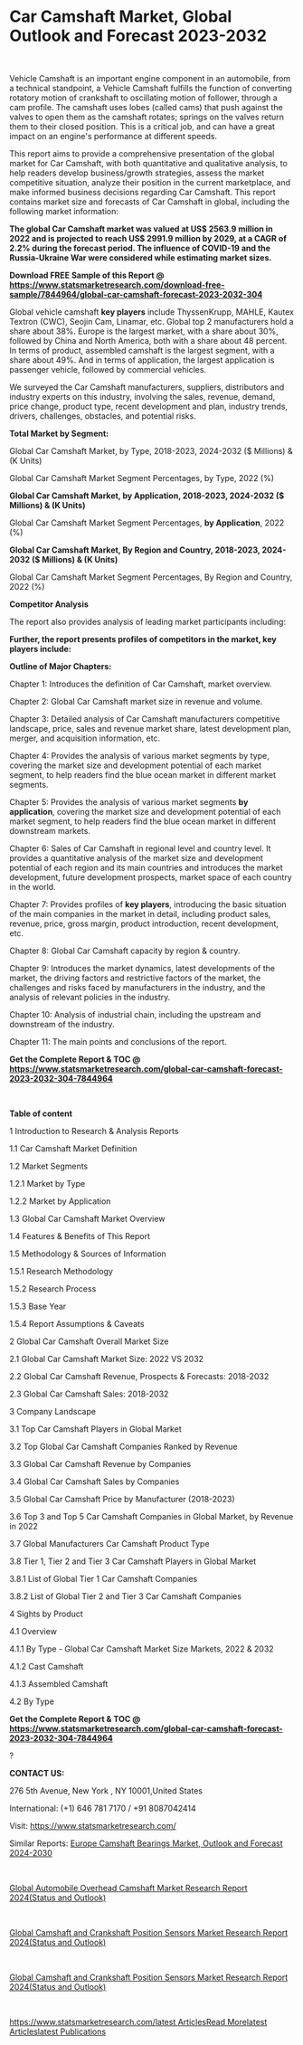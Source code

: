 <h1>Car Camshaft Market, Global Outlook and Forecast 2023-2032</h1><br/><p>Vehicle Camshaft is an important engine component in an automobile, from a technical standpoint, a Vehicle Camshaft fulfills the function of converting rotatory motion of crankshaft to oscillating motion of follower, through a cam profile. The camshaft uses lobes (called cams) that push against the valves to open them as the camshaft rotates; springs on the valves return them to their closed position. This is a critical job, and can have a great impact on an engine&#39;s performance at different speeds.</p>
 
 
 
 <p>This report aims to provide a comprehensive presentation of the global market for Car Camshaft, with both quantitative and qualitative analysis, to help readers develop business/growth strategies, assess the market competitive situation, analyze their position in the current marketplace, and make informed business decisions regarding Car Camshaft. This report contains market size and forecasts of Car Camshaft in global, including the following market information:</p>
 
 
 
 <p><strong>The global Car Camshaft market was valued at US$ 2563.9 million in 2022 and is projected to reach US$ 2991.9 million by 2029, at a <strong>CAGR</strong> of 2.2% during the forecast period. The influence of COVID-19 and the Russia-Ukraine War were considered while estimating market sizes.</strong></p>
 
 
 
 <p><strong>Download FREE Sample of this Report @ <a href="https://www.statsmarketresearch.com/download-free-sample/7844964/global-car-camshaft-forecast-2023-2032-304">https://www.statsmarketresearch.com/download-free-sample/7844964/global-car-camshaft-forecast-2023-2032-304</a></strong></p>
 
 
 
 <p>Global vehicle camshaft <strong>key players</strong> include ThyssenKrupp, MAHLE, Kautex Textron (CWC), Seojin Cam, Linamar, etc. Global top 2 manufacturers hold a share about 38%. Europe is the largest market, with a share about 30%, followed by China and North America, both with a share about 48 percent. In terms of product, assembled camshaft is the largest segment, with a share about 49%. And in terms of application, the largest application is passenger vehicle, followed by commercial vehicles.</p>
 
 
 
 <p>We surveyed the Car Camshaft manufacturers, suppliers, distributors and industry experts on this industry, involving the sales, revenue, demand, price change, product type, recent development and plan, industry trends, drivers, challenges, obstacles, and potential risks.</p>
 
 
 
 <p><strong>Total Market by Segment:</strong></p>
 
 
 
 <p>Global Car Camshaft Market, by Type, 2018-2023, 2024-2032 ($ Millions) & (K Units)</p>
 
 
 
 <p>Global Car Camshaft Market Segment Percentages, by Type, 2022 (%)</p>
 
 
 
 <p><strong>Global Car Camshaft Market, <strong>by Application</strong>, 2018-2023, 2024-2032 ($ Millions) & (K Units)</strong></p>
 
 
 
 <p>Global Car Camshaft Market Segment Percentages, <strong>by Application</strong>, 2022 (%)</p>
 
 
 
 <p><strong>Global Car Camshaft Market, By Region and Country, 2018-2023, 2024-2032 ($ Millions) & (K Units)</strong></p>
 
 
 
 <p>Global Car Camshaft Market Segment Percentages, By Region and Country, 2022 (%)</p>
 
 
 
 <p><strong>Competitor Analysis</strong></p>
 
 
 
 <p>The report also provides analysis of leading market participants including:</p>
 
 
 
 <p><strong>Further, the report presents profiles of competitors in the market, <strong>key players</strong> include:</strong></p>
 
 
 
 <p><strong>Outline of Major Chapters:</strong></p>
 
 
 
 <p>Chapter 1: Introduces the definition of Car Camshaft, market overview.</p>
 
 
 
 <p>Chapter 2: Global Car Camshaft market size in revenue and volume.</p>
 
 
 
 <p>Chapter 3: Detailed analysis of Car Camshaft manufacturers competitive landscape, price, sales and revenue market share, latest development plan, merger, and acquisition information, etc.</p>
 
 
 
 <p>Chapter 4: Provides the analysis of various market segments by type, covering the market size and development potential of each market segment, to help readers find the blue ocean market in different market segments.</p>
 
 
 
 <p>Chapter 5: Provides the analysis of various market segments <strong>by application</strong>, covering the market size and development potential of each market segment, to help readers find the blue ocean market in different downstream markets.</p>
 
 
 
 <p>Chapter 6: Sales of Car Camshaft in regional level and country level. It provides a quantitative analysis of the market size and development potential of each region and its main countries and introduces the market development, future development prospects, market space of each country in the world.</p>
 
 
 
 <p>Chapter 7: Provides profiles of <strong>key players</strong>, introducing the basic situation of the main companies in the market in detail, including product sales, revenue, price, gross margin, product introduction, recent development, etc.</p>
 
 
 
 <p>Chapter 8: Global Car Camshaft capacity by region & country.</p>
 
 
 
 <p>Chapter 9: Introduces the market dynamics, latest developments of the market, the driving factors and restrictive factors of the market, the challenges and risks faced by manufacturers in the industry, and the analysis of relevant policies in the industry.</p>
 
 
 
 <p>Chapter 10: Analysis of industrial chain, including the upstream and downstream of the industry.</p>
 
 
 
 <p>Chapter 11: The main points and conclusions of the report.</p>
 
 
 
 <div><b>Get the Complete Report & TOC @ <a href="https://www.statsmarketresearch.com/global-car-camshaft-forecast-2023-2032-304-7844964">https://www.statsmarketresearch.com/global-car-camshaft-forecast-2023-2032-304-7844964</a></b></div>
 
 
 
 <p><br />
 
 <b>Table of content</b></p>
 
 
 
 <p>1 Introduction to Research & Analysis Reports<br />
 
 1.1 Car Camshaft Market Definition<br />
 
 1.2 Market Segments<br />
 
 1.2.1 Market by Type<br />
 
 1.2.2 Market by Application<br />
 
 1.3 Global Car Camshaft Market Overview<br />
 
 1.4 Features & Benefits of This Report<br />
 
 1.5 Methodology & Sources of Information<br />
 
 1.5.1 Research Methodology<br />
 
 1.5.2 Research Process<br />
 
 1.5.3 Base Year<br />
 
 1.5.4 Report Assumptions & Caveats<br />
 
 2 Global Car Camshaft Overall Market Size<br />
 
 2.1 Global Car Camshaft Market Size: 2022 VS 2032<br />
 
 2.2 Global Car Camshaft Revenue, Prospects & Forecasts: 2018-2032<br />
 
 2.3 Global Car Camshaft Sales: 2018-2032<br />
 
 3 Company Landscape<br />
 
 3.1 Top Car Camshaft Players in Global Market<br />
 
 3.2 Top Global Car Camshaft Companies Ranked by Revenue<br />
 
 3.3 Global Car Camshaft Revenue by Companies<br />
 
 3.4 Global Car Camshaft Sales by Companies<br />
 
 3.5 Global Car Camshaft Price by Manufacturer (2018-2023)<br />
 
 3.6 Top 3 and Top 5 Car Camshaft Companies in Global Market, by Revenue in 2022<br />
 
 3.7 Global Manufacturers Car Camshaft Product Type<br />
 
 3.8 Tier 1, Tier 2 and Tier 3 Car Camshaft Players in Global Market<br />
 
 3.8.1 List of Global Tier 1 Car Camshaft Companies<br />
 
 3.8.2 List of Global Tier 2 and Tier 3 Car Camshaft Companies<br />
 
 4 Sights by Product<br />
 
 4.1 Overview<br />
 
 4.1.1 By Type - Global Car Camshaft Market Size Markets, 2022 & 2032<br />
 
 4.1.2 Cast Camshaft<br />
 
 4.1.3 Assembled Camshaft<br />
 
 4.2 By Type</p>
 
 
 
 <div><b>Get the Complete Report & TOC @ <a href="https://www.statsmarketresearch.com/global-car-camshaft-forecast-2023-2032-304-7844964">https://www.statsmarketresearch.com/global-car-camshaft-forecast-2023-2032-304-7844964</a></b></div>
 
 
 
 <p>? </p>
 
 
 
 <p><b>CONTACT US:</b><br />
 
 276 5th Avenue, New York , NY 10001,United States<br />
 
 International: (+1) 646 781 7170 / +91 8087042414<br />
 
 Visit: <a href="https://www.statsmarketresearch.com/">https://www.statsmarketresearch.com/</a><br />
 
 Similar Reports: <a href="https://www.statsmarketresearch.com/global-car-camshaft-forecast-2023-2032-304-7844964">Europe Camshaft Bearings Market, Outlook and Forecast 2024-2030</a><br />
 
 <br />
 
 <a href="https://www.statsmarketresearch.com/global-car-camshaft-forecast-2023-2032-304-7844964">Global Automobile Overhead Camshaft Market Research Report 2024(Status and Outlook)</a><br />
 
 <br />
 
 <a href="https://www.statsmarketresearch.com/global-car-camshaft-forecast-2023-2032-304-7844964">Global Camshaft and Crankshaft Position Sensors Market Research Report 2024(Status and Outlook)</a><br />
 
 <br />
 
 <a href="https://www.statsmarketresearch.com/global-car-camshaft-forecast-2023-2032-304-7844964">Global Camshaft and Crankshaft Position Sensors Market Research Report 2024(Status and Outlook)</a><br />
 
 <br />
 
 <a href="https://gyeongbokgung.com">https://www.statsmarketresearch.com/</a><a href="https://hallyeomaritime.com">latest Articles</a><a href="https://jingwansa.com">Read More</a><a href="https://nguoiviet.jp/">latest Articles</a><a href="https://www.intelmarketresearch.com/">latest Publications</a></p>